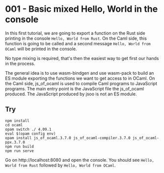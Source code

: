 # 001 - Basic mixed Hello, World in the console

In this first tutorial, we are going to export a function on the Rust side
printing in the console `Hello, World from Rust`. On the Caml side, this
function is going to be called and a second message `Hello, World from OCaml`
will be printed in the console.


No type mixing is required, that's then the easiest way to get first our hands
in the process.

The general idea is to use wasm-bindgen and use wasm-pack to build an ES module
exporting the functions we want to get access to in OCaml.
On the Caml side, js_of_ocaml is used to compile Caml programs to JavaScript programs.
The main entry point is the JavaScript file the js_of_ocaml produced. The
JavaScript produced by jsoo is not an ES module.


## Try

```
npm install
cd ocaml
opam switch ./ 4.09.1
eval $(opam config env)
opam install js_of_ocaml.3.7.0 js_of_ocaml-compiler.3.7.0 js_of_ocaml-ppx.3.7.0
npm run build
npm run serve
```

Go on http://localhost:8080 and open the console. You should see `Hello, World from Rust` followed by `Hello, World from OCaml`.
